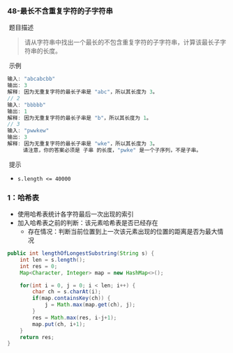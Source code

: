 ### 48-最长不含重复字符的子字符串

​	题目描述

> 请从字符串中找出一个最长的不包含重复字符的子字符串，计算该最长子字符串的长度。

​	示例

```java
输入: "abcabcbb"
输出: 3 
解释: 因为无重复字符的最长子串是 "abc"，所以其长度为 3。
// 2
输入: "bbbbb"
输出: 1
解释: 因为无重复字符的最长子串是 "b"，所以其长度为 1。
// 3
输入: "pwwkew"
输出: 3
解释: 因为无重复字符的最长子串是 "wke"，所以其长度为 3。
     请注意，你的答案必须是 子串 的长度，"pwke" 是一个子序列，不是子串。
```

​	提示

- `s.length <= 40000`

### 1：哈希表

- 使用哈希表统计各字符最后一次出现的索引
- 加入哈希表之前的判断：该元素哈希表是否已经存在
  - 存在情况：判断当前位置到上一次该元素出现的位置的距离是否为最大情况

```java
public int lengthOfLongestSubstring(String s) {
    int len = s.length();
    int res = 0;
    Map<Character, Integer> map = new HashMap<>();

    for(int i = 0, j = 0; i < len; i++) {
        char ch = s.charAt(i);
        if(map.containsKey(ch)) {
            j = Math.max(map.get(ch), j);
        }
        res = Math.max(res, i-j+1);
        map.put(ch, i+1);
    }
    return res;
}
```


